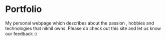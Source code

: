 # Portfolio
My personal webpage which describes about the passion , hobbies and technologies that nikhil owns. Please do check out this site and let us know our feedback :)
